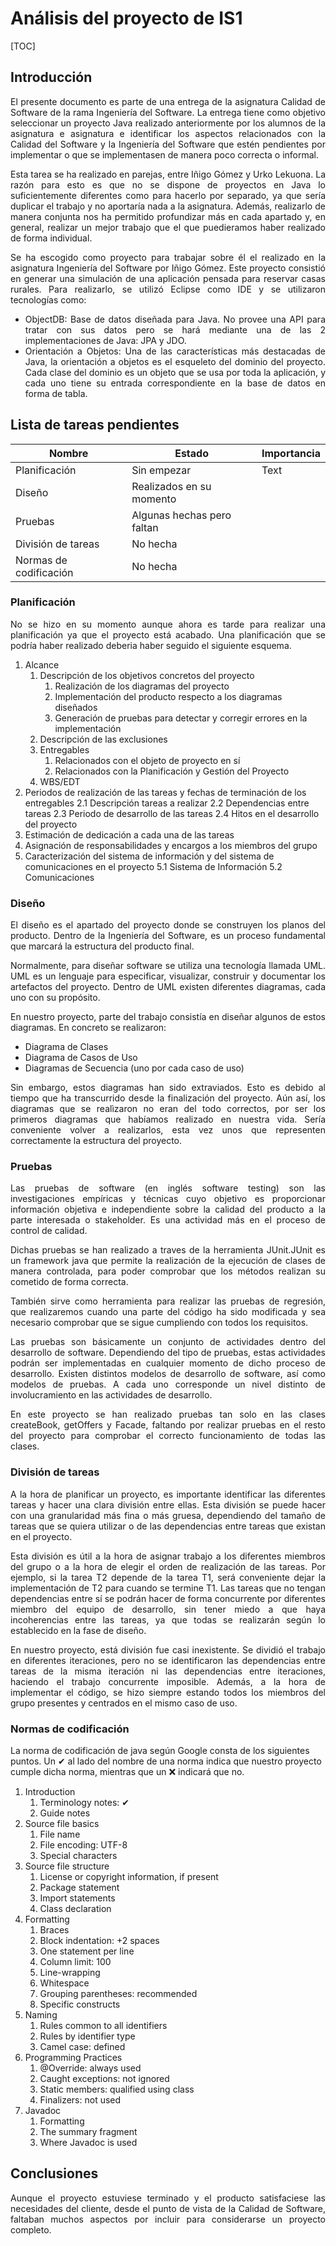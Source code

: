 # Análisis del proyecto de IS1

[TOC]

## Introducción
<div style="text-align: justify">
<p>
El presente documento es parte de una entrega de la asignatura Calidad de Software de la rama Ingeniería del Software. La entrega tiene como objetivo seleccionar un proyecto Java realizado anteriormente por los alumnos de la asignatura e asignatura e identificar los aspectos relacionados con la Calidad del Software y la Ingeniería del Software que estén pendientes por implementar o que se implementasen de manera poco correcta o informal.
</p>
</div>

<div style="text-align: justify">
<p>
Esta tarea se ha realizado en parejas, entre Iñigo Gómez y Urko Lekuona. La razón para esto es que no se dispone de proyectos en Java lo suficientemente diferentes como para hacerlo por separado, ya que sería duplicar el trabajo y no aportaría nada a la asignatura. Además, realizarlo de manera conjunta nos ha permitido profundizar más en cada apartado y, en general, realizar un mejor trabajo que el que puedieramos haber realizado de forma individual.
</p>
</div>

<div style="text-align: justify">
<p>
Se ha escogido como proyecto para trabajar sobre él el realizado en la asignatura Ingeniería del Software por Iñigo Gómez. Este proyecto consistió en generar una simulación de una aplicación pensada para reservar casas rurales. Para realizarlo, se utilizó Eclipse como IDE y se utilizaron tecnologías como:
</p>
</div>

<div style="text-align: justify">

 * ObjectDB: Base de datos diseñada para Java. No provee una API para tratar con sus datos pero se hará mediante una de las 2 implementaciones de Java: JPA y JDO.
 * Orientación a Objetos: Una de las características más destacadas de Java, la orientación a objetos es el esqueleto del dominio del proyecto. Cada clase del dominio es un objeto que se usa por toda la aplicación, y cada uno tiene su entrada correspondiente en la base de datos en forma de tabla.
</div>

## Lista de tareas pendientes



| Nombre | Estado | Importancia | 
| -------- | -------- | -------- |
| Planificación     | Sin empezar     | Text     |
| Diseño| Realizados en su momento | |
|Pruebas | Algunas hechas pero faltan | |
| División de tareas| No hecha | |
|Normas de codificación |No hecha | |

### Planificación

<div style="text-align: justify">
<p>
No se hizo en su momento aunque ahora es tarde para realizar una planificación ya que el proyecto está acabado.
Una planificación que se podría haber realizado deberia haber seguido el siguiente esquema.
</p>
</div>

1. Alcance
    1. Descripción de los objetivos concretos del proyecto
       1. Realización de los diagramas del proyecto
       2. Implementación del producto respecto a los diagramas diseñados
       3. Generación de pruebas para detectar y corregir errores en la implementación
    2. Descripción de las exclusiones
    3. Entregables
       1. Relacionados con el objeto de proyecto en sí
       2. Relacionados con la Planificación y Gestión del Proyecto
   4. WBS/EDT
2. Periodos de realización de las tareas y fechas de terminación de los entregables
2.1 Descripción tareas a realizar
2.2 Dependencias entre tareas
2.3 Periodo de desarrollo de las tareas
2.4 Hitos en el desarrollo del proyecto
3. Estimación de dedicación a cada una de las tareas
4. Asignación de responsabilidades y encargos a los miembros del grupo
5. Caracterización del sistema de información y del sistema de comunicaciones en el proyecto
5.1 Sistema de Información
5.2 Comunicaciones
### Diseño
<div style="text-align: justify">
<p>
El diseño es el apartado del proyecto donde se construyen los planos del producto. Dentro de la Ingeniería del Software, es un proceso fundamental que marcará la estructura del producto final.

Normalmente, para diseñar software se utiliza una tecnología llamada UML. UML es un lenguaje para especificar, visualizar, construir y documentar los artefactos del proyecto. Dentro de UML existen diferentes diagramas, cada uno con su propósito.

En nuestro proyecto, parte del trabajo consistía en diseñar algunos de estos diagramas. En concreto se realizaron:
</p>
</div>

* Diagrama de Clases
* Diagrama de Casos de Uso
* Diagramas de Secuencia (uno por cada caso de uso)

<div style="text-align: justify">
<p>
Sin embargo, estos diagramas han sido extraviados. Esto es debido al tiempo que ha transcurrido desde la finalización del proyecto. Aún así, los diagramas que se realìzaron no eran del todo correctos, por ser los primeros diagramas que habíamos realizado en nuestra vida. Sería conveniente volver a realizarlos, esta vez unos que representen correctamente la estructura del proyecto.
</p>
</div>

### Pruebas

<div style="text-align: justify">
<p>
Las pruebas de software (en inglés software testing) son las investigaciones empíricas y técnicas cuyo objetivo es proporcionar información objetiva e independiente sobre la calidad del producto a la parte interesada o stakeholder. Es una actividad más en el proceso de control de calidad.

Dichas pruebas se han realizado a traves de la herramienta JUnit.JUnit es un framework java que permite la realización de la ejecución de clases de manera controlada, para poder comprobar que los métodos realizan su cometido de forma correcta.

También sirve como herramienta para realizar las pruebas de regresión, que realizaremos cuando una parte del código ha sido modificada y sea necesario comprobar que se sigue cumpliendo con todos los requisitos.

Las pruebas son básicamente un conjunto de actividades dentro del desarrollo de software. Dependiendo del tipo de pruebas, estas actividades podrán ser implementadas en cualquier momento de dicho proceso de desarrollo. Existen distintos modelos de desarrollo de software, así como modelos de pruebas. A cada uno corresponde un nivel distinto de involucramiento en las actividades de desarrollo.

En este proyecto se han realizado pruebas tan solo en las clases createBook, getOffers y Facade, faltando por realizar pruebas en el resto del proyecto para comprobar el correcto funcionamiento de todas las clases.
</p>
</div>

### División de tareas

<div style="text-align: justify">
<p>
A la hora de planificar un proyecto, es importante identificar las diferentes tareas y hacer una clara división entre ellas. Esta división se puede hacer con una granularidad más fina o más gruesa, dependiendo del tamaño de tareas que se quiera utilizar o de las dependencias entre tareas que existan en el proyecto.

Esta división es útil a la hora de asignar trabajo a los diferentes miembros del grupo o a la hora de elegir el orden de realización de las tareas. Por ejemplo, si la tarea T2 depende de la tarea T1, será conveniente dejar la implementación de T2 para cuando se termine T1. Las tareas que no tengan dependencias entre sí se podrán hacer de forma concurrente por diferentes miembro del equipo de desarrollo, sin tener miedo a que haya incoherencias entre las tareas, ya que todas se realizarán según lo establecido en la fase de diseño.

En nuestro proyecto, está división fue casi inexistente. Se dividió el trabajo en diferentes iteraciones, pero no se identificaron las dependencias entre tareas de la misma iteración ni las dependencias entre iteraciones, haciendo el trabajo concurrente imposible. Además, a la hora de implementar el código, se hizo siempre estando todos los miembros del grupo presentes y centrados en el mismo caso de uso.
</p>
</div>

### Normas de codificación
La norma de codificación de java según Google consta de los siguientes puntos. Un ✔ al lado del nombre de una norma indica que nuestro proyecto cumple dicha norma, mientras que un ❌ indicará que no.

1. Introduction
    1. Terminology notes: ✔ 
    2. Guide notes
2. Source file basics
    1. File name
    2. File encoding: UTF-8
    3. Special characters
3. Source file structure
    1. License or copyright information, if present
    2. Package statement
    3. Import statements
    4. Class declaration
4. Formatting
    1. Braces
    2. Block indentation: +2 spaces
    3. One statement per line
    4. Column limit: 100
    5. Line-wrapping
    6. Whitespace
    7. Grouping parentheses: recommended
    8. Specific constructs
5. Naming
    1. Rules common to all identifiers
    2. Rules by identifier type
    3. Camel case: defined
6. Programming Practices
    1. @Override: always used
    2. Caught exceptions: not ignored
    3. Static members: qualified using class
    4. Finalizers: not used
7. Javadoc
    1. Formatting
    2. The summary fragment
    3. Where Javadoc is used


## Conclusiones

<div style="text-align: justify">
<p>
Aunque el proyecto estuviese terminado y el producto satisfaciese las necesidades del cliente, desde el punto de vista de la Calidad de Software, faltaban muchos aspectos por incluir para considerarse un proyecto completo.
</p>
</div>
